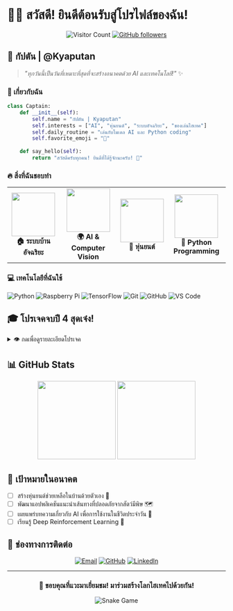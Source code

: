 # 👨‍💻 สวัสดี! ยินดีต้อนรับสู่โปรไฟล์ของฉัน! 

<div align="center">
  
  ![Visitor Count](https://visitor-badge.laobi.icu/badge?page_id=kyaputan.kyaputan)
  [![GitHub followers](https://img.shields.io/github/followers/kyaputan?style=social)](https://github.com/kyaputan)
  
</div>

## 🚀 กัปตัน | @Kyaputan

> *"ทุกวันนี้เป็นวันที่เหมาะที่สุดที่จะสร้างอนาคตด้วย AI และเทคโนโลยี!"* ✨

### 🤖 เกี่ยวกับฉัน

```python
class Captain:
    def __init__(self):
        self.name = "กัปตัน | Kyaputan"
        self.interests = ["AI", "หุ่นยนต์", "ระบบอัจฉริยะ", "ของเล่นไฮเทค"]
        self.daily_routine = "เล่นกับโมเดล AI และ Python coding"
        self.favorite_emoji = "🚀"
        
    def say_hello(self):
        return "สวัสดีครับทุกคน! ยินดีที่ได้รู้จักนะครับ! 👋"
```

### 🔥 สิ่งที่ฉันชอบทำ

<table>
  <tr>
    <td align="center"><img src="https://media.giphy.com/media/LmNwrBhejkK9EFP504/giphy.gif" width="100px"><br /><b>🏠 ระบบบ้านอัจฉริยะ</b></td>
    <td align="center"><img src="https://media.giphy.com/media/3o7TKUM3IgJBX2as9O/giphy.gif" width="100px"><br /><b>🌍 AI & Computer Vision</b></td>
    <td align="center"><img src="https://media.giphy.com/media/5xaOcLGvzHxDKjufnLW/giphy.gif" width="100px"><br /><b>🤖 หุ่นยนต์</b></td>
    <td align="center"><img src="https://media.giphy.com/media/LMt9638dO8dftAjtco/giphy.gif" width="100px"><br /><b>🐍 Python Programming</b></td>
  </tr>
</table>

### 💻 เทคโนโลยีที่ฉันใช้

![Python](https://img.shields.io/badge/-Python-black?style=flat-square&logo=Python)
![Raspberry Pi](https://img.shields.io/badge/-Raspberry%20Pi-C51A4A?style=flat-square&logo=Raspberry-Pi)
![TensorFlow](https://img.shields.io/badge/-TensorFlow-darkgreen?style=flat-square&logo=tensorflow)
![Git](https://img.shields.io/badge/-Git-black?style=flat-square&logo=git)
![GitHub](https://img.shields.io/badge/-GitHub-181717?style=flat-square&logo=github)
![VS Code](https://img.shields.io/badge/-VS%20Code-007ACC?style=flat-square&logo=visual-studio-code)

## 🎓 โปรเจคจบปี 4 สุดเจ๋ง!

<details>
<summary>👁️ กดเพื่อดูรายละเอียดโปรเจค</summary>
<br>

### 🐍 AI สำหรับแยกแยะงูพิษ
- ฝึกโมเดล Deep Learning เพื่อระบุ**งูพิษ** ในประเทศไทย
- ใช้ TensorFlow และ OpenCV ในการประมวลผลภาพ
- เป้าหมาย: ช่วยเหลือชุมชนในพื้นที่ชนบทระบุงูอันตราย

### 🚨 ระบบตรวจจับคนล้มและเสียงเด็กร้องไห้
- ใช้ Computer Vision สำหรับตรวจจับคนล้ม 🤕 
- การประมวลผลเสียงแบบ Real-time เพื่อตรวจจับเสียงเด็กร้อง 👶
- เชื่อมต่อกับระบบแจ้งเตือนฉุกเฉิน

### 🍓 ระบบบ้านอัจฉริยะบน Raspberry Pi
- สร้างโซลูชั่นบ้านอัจฉริยะราคาประหยัด
- ควบคุมแสงไฟ, อุณหภูมิ, และระบบความปลอดภัย
- การแจ้งเตือนผ่าน LINE เมื่อตรวจพบเหตุการณ์ผิดปกติ 📱

</details>

## 📊 GitHub Stats

<div align="center">
  <img height="180em" src="https://github-readme-stats.vercel.app/api?username=kyaputan&show_icons=true&theme=radical" />
  <img height="180em" src="https://github-readme-stats.vercel.app/api/top-langs/?username=kyaputan&layout=compact&theme=radical" />
</div>

## 🎯 เป้าหมายในอนาคต

- [ ] สร้างหุ่นยนต์ช่วยเหลือในบ้านด้วยตัวเอง 🤖
- [ ] พัฒนาแอปพลิเคชันแนะนำเส้นทางที่ปลอดภัยจากสัตว์มีพิษ 🗺️
- [ ] เผยแพร่บทความเกี่ยวกับ AI เพื่อการใช้งานในชีวิตประจำวัน 📝
- [ ] เรียนรู้ Deep Reinforcement Learning 🧠

## 💌 ช่องทางการติดต่อ

<div align="center">
  
[![Email](https://img.shields.io/badge/Email-singkhet1@gmail.com-D14836?style=for-the-badge&logo=gmail&logoColor=white)](mailto:singkhet1@gmail.com)
[![GitHub](https://img.shields.io/badge/GitHub-@kyaputan-181717?style=for-the-badge&logo=github&logoColor=white)](https://github.com/kyaputan)
[![LinkedIn](https://img.shields.io/badge/LinkedIn-Captain-0077B5?style=for-the-badge&logo=linkedin&logoColor=white)](https://linkedin.com/in/kyaputan)

</div>

---
<div align="center">
  
### 🙏 ขอบคุณที่แวะมาเยี่ยมชม! มาร่วมสร้างโลกไฮเทคไปด้วยกัน!

![Snake Game](https://github.com/kyaputan/kyaputan/raw/output/github-contribution-grid-snake.svg)

</div>
